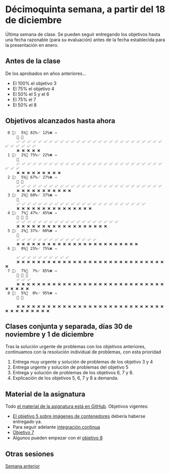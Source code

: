 # Décimoquinta semana, a partir del 18 de diciembre

Última semana de clase. Se pueden seguir entregando los objetivos hasta una
fecha razonable (para su evaluación) antes de la fecha establecida para la
presentación en enero.

## Antes de la clase

De los aprobados en años anteriores...

* El 100% el objetivo 3
* El 75% el objetivo 4
* El 50% el 5 y el 6
* El 75% el 7
* El 50% el 8


## Objetivos alcanzados hasta ahora

```text
 0 🧮:  5%🚧 82%✅ 12%❌ ⇒
     🚧 🚧
     ✅ ✅ ✅ ✅ ✅ ✅ ✅ ✅ ✅ ✅ ✅ ✅ ✅ ✅ ✅ ✅ ✅ ✅ ✅ ✅ ✅ ✅ ✅ ✅ ✅ ✅ ✅ ✅ ✅ ✅ ✅ ✅ ✅
     ❌ ❌ ❌ ❌ ❌
 1 🧮:  2%🚧 75%✅ 22%❌ ⇒
     🚧
     ✅ ✅ ✅ ✅ ✅ ✅ ✅ ✅ ✅ ✅ ✅ ✅ ✅ ✅ ✅ ✅ ✅ ✅ ✅ ✅ ✅ ✅ ✅ ✅ ✅ ✅ ✅ ✅ ✅ ✅
     ❌ ❌ ❌ ❌ ❌ ❌ ❌ ❌ ❌
 2 🧮:  5%🚧 67%✅ 27%❌ ⇒
     🚧 🚧
     ✅ ✅ ✅ ✅ ✅ ✅ ✅ ✅ ✅ ✅ ✅ ✅ ✅ ✅ ✅ ✅ ✅ ✅ ✅ ✅ ✅ ✅ ✅ ✅ ✅ ✅ ✅
     ❌ ❌ ❌ ❌ ❌ ❌ ❌ ❌ ❌ ❌ ❌
 3 🧮:  2%🚧 60%✅ 37%❌ ⇒
     🚧
     ✅ ✅ ✅ ✅ ✅ ✅ ✅ ✅ ✅ ✅ ✅ ✅ ✅ ✅ ✅ ✅ ✅ ✅ ✅ ✅ ✅ ✅ ✅ ✅
     ❌ ❌ ❌ ❌ ❌ ❌ ❌ ❌ ❌ ❌ ❌ ❌ ❌ ❌ ❌
 4 🧮:  7%🚧 47%✅ 45%❌ ⇒
     🚧 🚧 🚧
     ✅ ✅ ✅ ✅ ✅ ✅ ✅ ✅ ✅ ✅ ✅ ✅ ✅ ✅ ✅ ✅ ✅ ✅ ✅
     ❌ ❌ ❌ ❌ ❌ ❌ ❌ ❌ ❌ ❌ ❌ ❌ ❌ ❌ ❌ ❌ ❌ ❌
 5 🧮:  2%🚧 37%✅ 60%❌ ⇒
     🚧
     ✅ ✅ ✅ ✅ ✅ ✅ ✅ ✅ ✅ ✅ ✅ ✅ ✅ ✅ ✅
     ❌ ❌ ❌ ❌ ❌ ❌ ❌ ❌ ❌ ❌ ❌ ❌ ❌ ❌ ❌ ❌ ❌ ❌ ❌ ❌ ❌ ❌ ❌ ❌
 6 🧮:  0%🚧 25%✅ 75%❌ ⇒

     ✅ ✅ ✅ ✅ ✅ ✅ ✅ ✅ ✅ ✅
     ❌ ❌ ❌ ❌ ❌ ❌ ❌ ❌ ❌ ❌ ❌ ❌ ❌ ❌ ❌ ❌ ❌ ❌ ❌ ❌ ❌ ❌ ❌ ❌ ❌ ❌ ❌ ❌ ❌ ❌
 7 🧮:  7%🚧  7%✅ 85%❌ ⇒
     🚧 🚧 🚧
     ✅ ✅ ✅
     ❌ ❌ ❌ ❌ ❌ ❌ ❌ ❌ ❌ ❌ ❌ ❌ ❌ ❌ ❌ ❌ ❌ ❌ ❌ ❌ ❌ ❌ ❌ ❌ ❌ ❌ ❌ ❌ ❌ ❌ ❌ ❌ ❌ ❌
 8 🧮:  5%🚧  0%✅ 95%❌ ⇒
     🚧 🚧

     ❌ ❌ ❌ ❌ ❌ ❌ ❌ ❌ ❌ ❌ ❌ ❌ ❌ ❌ ❌ ❌ ❌ ❌ ❌ ❌ ❌ ❌ ❌ ❌ ❌ ❌ ❌ ❌ ❌ ❌ ❌ ❌ ❌ ❌ ❌ ❌ ❌ ❌
```

## Clases conjunta y separada, días 30 de noviembre y 1 de diciembre

Tras la solución urgente de problemas con los objetivos anteriores, continuamos
con la resolución individual de problemas, con esta prioridad

1. Entrega muy urgente y solución de problemas de los objetivo 3 y 4
2. Entrega urgente y solución de problemas del objetivo 5
3. Entrega y solución de problemas de los objetivos 6, 7 y 8.
4. Explicación de los objetivos 5, 6, 7 y 8 a demanda.


## Material de la asignatura

Todo [el material de la asignatura está en
GitHub](http://jj.github.io/IV). Objetivos vigentes:

* [El objetivo 5 sobre imágenes de
  contenedores](http://jj.github.io/IV/documentos/proyecto/5.Docker) debería
  haberse entregado ya.
* Para seguir adelante [integración
  continua](http://jj.github.io/IV/documentos/proyecto/6.CI)
* [Objetivo 7](http://jj.github.io/IV/documentos/proyecto/7.Servicios)
* Algunos pueden empezar con el [objetivo 8](http://jj.github.io/IV/documentos/proyecto/8.REST)

## Otras sesiones

[Semana anterior](semana-14.md)
